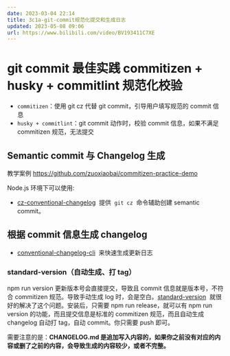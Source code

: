 ```yaml
---
date: 2023-03-04 22:14
title: 3c1a-git-commit规范化提交和生成日志
updated: 2023-05-08 09:06
url: https://www.bilibili.com/video/BV193411C7XE
---
```


<BiliBili bvid="BV193411C7XE" />

# git commit 最佳实践 commitizen + husky + commitlint 规范化校验

- `commitizen`：使用 git cz 代替 git commit，引导用户填写规范的 commit 信息
- `husky + commitlint`：git commit 动作时，校验 commit 信息，如果不满足 commitizen 规范，无法提交


<!-- more -->

## Semantic commit 与 Changelog 生成

教学案例
https://github.com/zuoxiaobai/commitizen-practice-demo

Node.js 环境下可以使用:

- [cz-conventional-changelog](https://github.com/commitizen/cz-conventional-changelog)  提供  `git cz`  命令辅助创建 semantic commit。

## 根据 commit 信息生成 changelog

- [conventional-changelog-cli](https://github.com/conventional-changelog/conventional-changelog)  来快速生成更新日志

### standard-version（自动生成、打 tag）

npm run version 更新版本号会直接提交，导致且 commit 信息就是版本号，不符合 commitizen 规范。导致手动生成 log 时，会是空白。[standard-version](https://github.com/conventional-changelog/standard-version)  就很好的解决了这个问题。安装后，只需要 npm run release，就可以有 npm run version 的功能，而且提交信息是标准的 commitizen 规范，而且自动生成 changelog 自动打 tag，自动 commit。你只需要 push 即可。

需要注意的是：**CHANGELOG.md 是追加写入内容的，如果你之前没有对应的内容或删了之前的内容，会导致生成的内容较少，或者不完整。**
